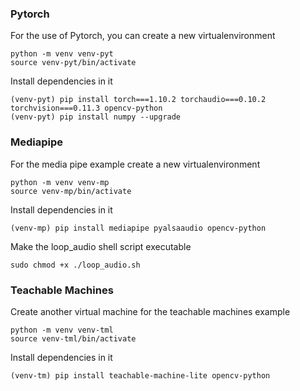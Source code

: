 ### Pytorch
For the use of Pytorch, you can create a new virtualenvironment
``````
python -m venv venv-pyt 
source venv-pyt/bin/activate
``````

Install dependencies in it
``````
(venv-pyt) pip install torch===1.10.2 torchaudio===0.10.2 torchvision===0.11.3 opencv-python
(venv-pyt) pip install numpy --upgrade
``````

### Mediapipe
For the media pipe example create a new virtualenvironment
``````
python -m venv venv-mp 
source venv-mp/bin/activate
``````

Install dependencies in it
``````
(venv-mp) pip install mediapipe pyalsaaudio opencv-python
``````
Make the loop_audio shell script executable 

```
sudo chmod +x ./loop_audio.sh
```
### Teachable Machines
Create another virtual machine for the teachable machines example
``````
python -m venv venv-tml
source venv-tml/bin/activate
``````
Install dependencies in it
``````
(venv-tm) pip install teachable-machine-lite opencv-python
``````
